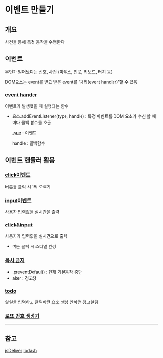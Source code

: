 # 이벤트 만들기

## 개요
사건을 통해 특정 동작을 수행한다

## 이벤트
무언가 일어났다는 신호, 사건 (마우스, 인풋, 키보드, 터치 등)

DOM요소는 event를 받고 받은 event를 '처리(event handler)'할 수 있음

### [event hander](button.html)
이벤트가 발생했을 때 실행되는 함수

- 요소.addEventListener(type, handle) 
  : 특정 이벤트를 DOM 요소가 수신 할 때 마다 콜백 함수를 호출

  [type](https://developer.mozilla.org/en-US/docs/Web/Events) : 이벤트
  
  handle : 콜백함수


## 이벤트 핸들러 활용
### [click이벤트 ](click_event.html)
버튼을 클릭 시 1씩 오르게

### [input이벤트](input_event.html)
사용자 입력값을 실시간을 출력

### [click&input](click_input_event.html)
사용자가 입력핪을 실시간으로 출력
+ 버튼 클릭 시 스타일 변경

### [복사 금지](prevent_event.html)
- .preventDefaul() : 현재 기본동작 중단
- alter : 경고창

### [todo](todo.html)
할일을 입력하고 클릭하면 요소 생성
안하면 경고알림

### [로또 번호 생성기](lottery.html)



---
## 참고
[jsDeliver](https://www.jsdelivr.com/)
[lodash](https://lodash.com/)